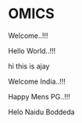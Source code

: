 # OMICS

Welcome..!!!

Hello World..!!!

hi this is ajay


Welcome India..!!!

Happy Mens PG..!!!

Helo Naidu Boddeda

